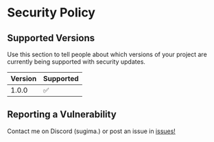 # Security Policy

## Supported Versions

Use this section to tell people about which versions of your project are
currently being supported with security updates.

| Version | Supported          |
| ------- | ------------------ |
| 1.0.0   | :white_check_mark: |

## Reporting a Vulnerability

Contact me on Discord (sugima.) or post an issue in [issues!](https://github.com/ACaracalCat/Pythoscate/issues)
